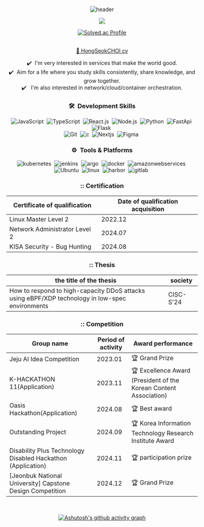 
<div align="center">

  
![header](https://capsule-render.vercel.app/api?type=waving&color=gradient&height=200&section=header&text=ChatHongPT&fontSize=60&fontColor=ffffff&fontAlign=80)

<p align="center"><img src="https://github-profile-trophy.vercel.app/?username=ChatHongPT&row=1&column=6&margin-w=15)"/></p>

<div align="center">      
    <a href="https://solved.ac/suk9246">
        <img src="http://mazassumnida.wtf/api/generate_badge?boj=suk9246" alt="Solved.ac Profile"/>
    </a>
</div>
</br>

[💼 HongSeokCHOI cv](https://github.com/user-attachments/files/18388315/HongSeokCHOI.cv.pdf)

✔️ &nbsp;I'm very interested in services that make the world good.\
✔️ &nbsp;Aim for a life where you study skills consistently, share knowledge, and grow together.\
✔️ &nbsp; I'm also interested in network/cloud/container orchestration.

### 🛠 &nbsp;Development Skills
![JavaScript](https://img.shields.io/badge/-JavaScript-05122A?style=flat&logo=javascript)&nbsp;
![TypeScript](https://img.shields.io/badge/-TypeScript-05122A?style=flat&logo=typescript)&nbsp;
![React.js](https://img.shields.io/badge/-React-05122A?style=flat&logo=react)&nbsp;
![Node.js](https://img.shields.io/badge/-Node.js-05122A?style=flat&logo=node.js)&nbsp;
![Python](https://img.shields.io/badge/-Python-05122A?style=flat&logo=python)&nbsp;
![FastApi](https://img.shields.io/badge/-fastapi-05122A?style=flat&logo=fastapi&logoColor=092E20)&nbsp;
![Flask](https://img.shields.io/badge/-Flask-05122A?style=flat&logo=flask)&nbsp;\
![Git](https://img.shields.io/badge/-Git-05122A?style=flat&logo=git)&nbsp;
![c](https://img.shields.io/badge/-c-05122A?style=flat&logo=c)&nbsp;
![Nextjs](https://img.shields.io/badge/-NextJS-05122A?style=flat&logo=nextdotjs)&nbsp;
![Figma](https://img.shields.io/badge/-Figma-05122A?style=flat&logo=figma)&nbsp;
<br/>

### ⚙ &nbsp;Tools & Platforms
![kubernetes](https://img.shields.io/badge/-kubernetes-05122A?style=flat&logo=kubernetes)&nbsp;
![jenkins](https://img.shields.io/badge/-jenkins-05122A?style=flat&logo=jenkins)&nbsp;
![argo](https://img.shields.io/badge/-argo-05122A?style=flat&logo=argo)&nbsp;
![docker](https://img.shields.io/badge/-docker-05122A?style=flat&logo=docker)&nbsp;
![amazonwebservices](https://img.shields.io/badge/-AWS-05122A?style=flat&logo=amazonwebservices)&nbsp;
![Ubuntu](https://img.shields.io/badge/-ubuntu-05122A?style=flat&logo=ubuntu)&nbsp;
![linux](https://img.shields.io/badge/-linux-05122A?style=flat&logo=linux)&nbsp;
![harbor](https://img.shields.io/badge/-harbor-05122A?style=flat&logo=harbor)&nbsp;
![gitlab](https://img.shields.io/badge/-gitlab-05122A?style=flat&logo=gitlab)&nbsp;


### **::** Certification
| Certificate of qualification | Date of qualification acquisition |
| --- | --- |
| Linux Master Level 2 | 2022.12 | 
| Network Administrator Level 2 | 2024.07 | 
| KISA Security - Bug Hunting | 2024.08 | 

### **::** Thesis
| the title of the thesis | society |
| --- | --- |
| How to respond to high-capacity DDoS attacks using eBPF/XDP technology in low-spec environments | CISC-S'24 |


### **::** Competition

| Group name | Period of activity | Award performance | 
| --- | --- | --- |
| Jeju AI Idea Competition | 2023.01 | 🏆 Grand Prize | 
| K-HACKATHON 11(Application) | 2023.11 | 🏆 Excellence Award (President of the Korean Content Association) |
| Oasis Hackathon(Application) | 2024.08 | 🏆 Best award | 
| Outstanding Project | 2024.09 | 🏆 Korea Information Technology Research Institute Award |
| Disability Plus Technology Disabled Hackathon (Application) | 2024.11 | 🏆 participation prize | 
| [Jeonbuk National University] Capstone Design Competition | 2024.12 | 🏆 Grand Prize | 

<br>

[![Ashutosh's github activity graph](https://github-readme-activity-graph.vercel.app/graph?username=ChatHongPT&theme=react&bg_color=ffffff&color=454343)](https://github.com/yyoungl/github-readme-activity-graph&theme=react)
